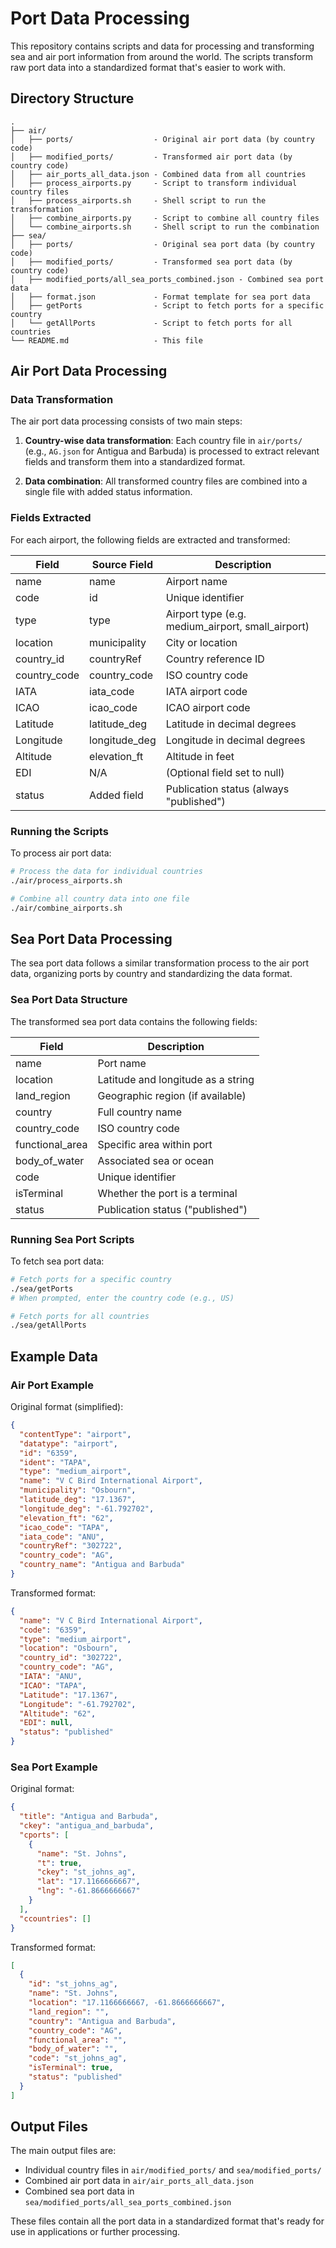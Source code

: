 # Port Data Processing

This repository contains scripts and data for processing and transforming sea and air port information from around the world. The scripts transform raw port data into a standardized format that's easier to work with.

## Directory Structure

```
.
├── air/
│   ├── ports/                  - Original air port data (by country code)
│   ├── modified_ports/         - Transformed air port data (by country code)
│   ├── air_ports_all_data.json - Combined data from all countries
│   ├── process_airports.py     - Script to transform individual country files
│   ├── process_airports.sh     - Shell script to run the transformation
│   ├── combine_airports.py     - Script to combine all country files
│   └── combine_airports.sh     - Shell script to run the combination
├── sea/
│   ├── ports/                  - Original sea port data (by country code)
│   ├── modified_ports/         - Transformed sea port data (by country code)
│   ├── modified_ports/all_sea_ports_combined.json - Combined sea port data
│   ├── format.json             - Format template for sea port data
│   ├── getPorts                - Script to fetch ports for a specific country
│   └── getAllPorts             - Script to fetch ports for all countries
└── README.md                   - This file
```

## Air Port Data Processing

### Data Transformation

The air port data processing consists of two main steps:

1. **Country-wise data transformation**: Each country file in `air/ports/` (e.g., `AG.json` for Antigua and Barbuda) is processed to extract relevant fields and transform them into a standardized format.

2. **Data combination**: All transformed country files are combined into a single file with added status information.

### Fields Extracted

For each airport, the following fields are extracted and transformed:

| Field        | Source Field  | Description                                       |
| ------------ | ------------- | ------------------------------------------------- |
| name         | name          | Airport name                                      |
| code         | id            | Unique identifier                                 |
| type         | type          | Airport type (e.g. medium_airport, small_airport) |
| location     | municipality  | City or location                                  |
| country_id   | countryRef    | Country reference ID                              |
| country_code | country_code  | ISO country code                                  |
| IATA         | iata_code     | IATA airport code                                 |
| ICAO         | icao_code     | ICAO airport code                                 |
| Latitude     | latitude_deg  | Latitude in decimal degrees                       |
| Longitude    | longitude_deg | Longitude in decimal degrees                      |
| Altitude     | elevation_ft  | Altitude in feet                                  |
| EDI          | N/A           | (Optional field set to null)                      |
| status       | Added field   | Publication status (always "published")           |

### Running the Scripts

To process air port data:

```bash
# Process the data for individual countries
./air/process_airports.sh

# Combine all country data into one file
./air/combine_airports.sh
```

## Sea Port Data Processing

The sea port data follows a similar transformation process to the air port data, organizing ports by country and standardizing the data format.

### Sea Port Data Structure

The transformed sea port data contains the following fields:

| Field           | Description                        |
| --------------- | ---------------------------------- |
| name            | Port name                          |
| location        | Latitude and longitude as a string |
| land_region     | Geographic region (if available)   |
| country         | Full country name                  |
| country_code    | ISO country code                   |
| functional_area | Specific area within port          |
| body_of_water   | Associated sea or ocean            |
| code            | Unique identifier                  |
| isTerminal      | Whether the port is a terminal     |
| status          | Publication status ("published")   |

### Running Sea Port Scripts

To fetch sea port data:

```bash
# Fetch ports for a specific country
./sea/getPorts
# When prompted, enter the country code (e.g., US)

# Fetch ports for all countries
./sea/getAllPorts
```

## Example Data

### Air Port Example

Original format (simplified):

```json
{
  "contentType": "airport",
  "datatype": "airport",
  "id": "6359",
  "ident": "TAPA",
  "type": "medium_airport",
  "name": "V C Bird International Airport",
  "municipality": "Osbourn",
  "latitude_deg": "17.1367",
  "longitude_deg": "-61.792702",
  "elevation_ft": "62",
  "icao_code": "TAPA",
  "iata_code": "ANU",
  "countryRef": "302722",
  "country_code": "AG",
  "country_name": "Antigua and Barbuda"
}
```

Transformed format:

```json
{
  "name": "V C Bird International Airport",
  "code": "6359",
  "type": "medium_airport",
  "location": "Osbourn",
  "country_id": "302722",
  "country_code": "AG",
  "IATA": "ANU",
  "ICAO": "TAPA",
  "Latitude": "17.1367",
  "Longitude": "-61.792702",
  "Altitude": "62",
  "EDI": null,
  "status": "published"
}
```

### Sea Port Example

Original format:

```json
{
  "title": "Antigua and Barbuda",
  "ckey": "antigua_and_barbuda",
  "cports": [
    {
      "name": "St. Johns",
      "t": true,
      "ckey": "st_johns_ag",
      "lat": "17.1166666667",
      "lng": "-61.8666666667"
    }
  ],
  "ccountries": []
}
```

Transformed format:

```json
[
  {
    "id": "st_johns_ag",
    "name": "St. Johns",
    "location": "17.1166666667, -61.8666666667",
    "land_region": "",
    "country": "Antigua and Barbuda",
    "country_code": "AG",
    "functional_area": "",
    "body_of_water": "",
    "code": "st_johns_ag",
    "isTerminal": true,
    "status": "published"
  }
]
```

## Output Files

The main output files are:

- Individual country files in `air/modified_ports/` and `sea/modified_ports/`
- Combined air port data in `air/air_ports_all_data.json`
- Combined sea port data in `sea/modified_ports/all_sea_ports_combined.json`

These files contain all the port data in a standardized format that's ready for use in applications or further processing.
